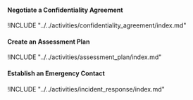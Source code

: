 
#### Negotiate a Confidentiality Agreement

!INCLUDE "../../activities/confidentiality_agreement/index.md"

#### Create an Assessment Plan

!INCLUDE "../../activities/assessment_plan/index.md"

#### Establish an Emergency Contact

!INCLUDE "../../activities/incident_response/index.md"

